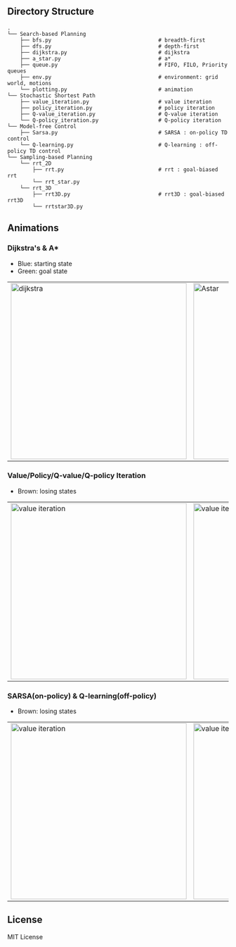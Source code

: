 Directory Structure
------
    .
    └── Search-based Planning
        ├── bfs.py                                  # breadth-first
        ├── dfs.py                                  # depth-first
        ├── dijkstra.py                             # dijkstra
        ├── a_star.py                               # a*
        ├── queue.py                                # FIFO, FILO, Priority queues
        ├── env.py                                  # environment: grid world, motions
        └── plotting.py                             # animation
    └── Stochastic Shortest Path
        ├── value_iteration.py                      # value iteration
        ├── policy_iteration.py                     # policy iteration
        ├── Q-value_iteration.py                    # Q-value iteration
        └── Q-policy_iteration.py                   # Q-policy iteration
    └── Model-free Control
        ├── Sarsa.py                                # SARSA : on-policy TD control
        └── Q-learning.py                           # Q-learning : off-policy TD control
    └── Sampling-based Planning
        └── rrt_2D
            ├── rrt.py                              # rrt : goal-biased rrt
            └── rrt_star.py
        └── rrt_3D
            ├── rrt3D.py                            # rrt3D : goal-biased rrt3D
            └── rrtstar3D.py

## Animations
### Dijkstra's & A*
* Blue: starting state
* Green: goal state

<div align=right>
<table>
  <tr>
    <td><img src="https://github.com/zhm-real/path-planning-algorithms/blob/master/Search-based%20Planning/gif/Dijkstra.gif" alt="dijkstra" width="400"/></a></td>
    <td><img src="https://github.com/zhm-real/path-planning-algorithms/blob/master/Search-based%20Planning/gif/Astar.gif" alt="Astar" width="400"/></a></td>
  </tr>
</table>
</div>

### Value/Policy/Q-value/Q-policy Iteration
* Brown: losing states
<div align=right>
<table>
  <tr>
    <td><img src="https://github.com/zhm-real/path-planning-algorithms/blob/master/Stochastic%20Shortest%20Path/gif/VI.gif" alt="value iteration" width="400"/></a></td>
    <td><img src="https://github.com/zhm-real/path-planning-algorithms/blob/master/Stochastic%20Shortest%20Path/gif/VI_E.gif" alt="value iteration" width="400"/></a></td>
  </tr>
</table>
</div>

### SARSA(on-policy) & Q-learning(off-policy)
* Brown: losing states
<div align=right>
<table>
  <tr>
    <td><img src="https://github.com/zhm-real/path-planning-algorithms/blob/master/Model-free%20Control/gif/SARSA.gif" alt="value iteration" width="400"/></a></td>
    <td><img src="https://github.com/zhm-real/path-planning-algorithms/blob/master/Model-free%20Control/gif/Qlearning.gif" alt="value iteration" width="400"/></a></td>
  </tr>
</table>
</div>

## License
MIT License
